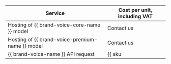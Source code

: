 | Service | Cost per unit, including VAT |
| ----- | ----- |
| Hosting of {{ brand-voice-core-name }} model | Contact us |
| Hosting of {{ brand-voice-premium-name }} model | Contact us |
| {{ brand-voice-name }} API request | {{ sku|KZT|ai.speech.tts.dialogue_platform|string }} |
